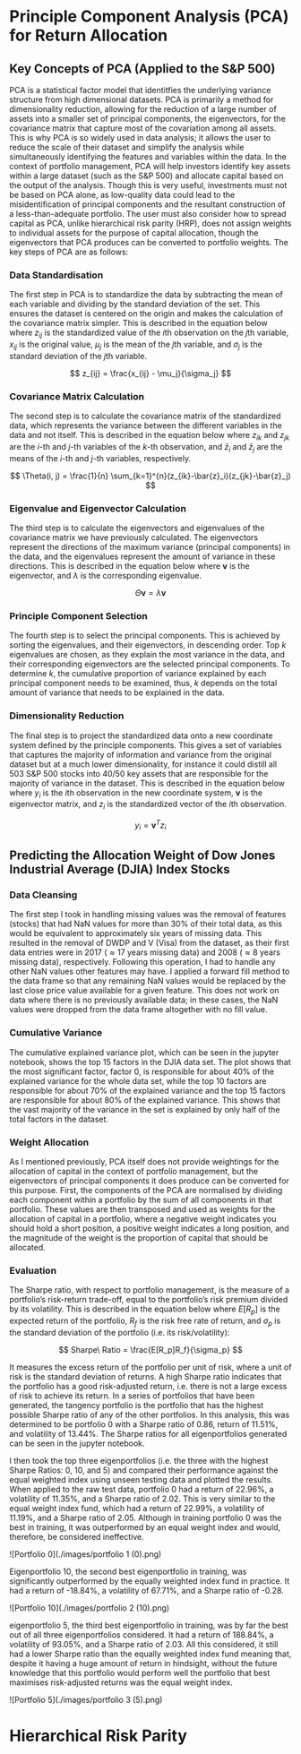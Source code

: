 # Principle Component Analysis (PCA) for Return Allocation
## Key Concepts of PCA (Applied to the S&P 500)
PCA is a statistical factor model that identitfies the underlying variance structure from high dimensional datasets. PCA is primarily a method for dimensionality reduction,
allowing for the reduction of a large number of assets into a smaller set of principal components, the eigenvectors, for the covariance matrix that capture most of the covariation
among all assets. This is why PCA is so widely used in data analysis; it allows the user to reduce the scale of their dataset and simplify the analysis while simultaneously identifying
the features and variables within the data. In the context of portfolio management, PCA will help investors identify key assets within a large dataset (such as the S&P 500) and
allocate capital based on the output of the analysis. Though this is very useful, investments must not be based on PCA alone, as low-quality data could lead to the misidentification
of principal components and the resultant construction of a less-than-adequate portfolio. The user must also consider how to spread capital as PCA, unlike hierarchical risk parity (HRP),
does not assign weights to individual assets for the purpose of capital allocation, though the eigenvectors that PCA produces can be converted to portfolio weights. The key steps of PCA
are as follows:

### Data Standardisation
The first step in PCA is to standardize the data by subtracting the mean of each variable and dividing by the standard deviation of the set. This ensures the dataset is centered on the
origin and makes the calculation of the covariance matrix simpler. This is described in the equation below where $z_{ij}$ is the standardized value of the $i$th observation on the $j$th variable,
$x_{ij}$ is the original value, $\mu_j$ is the mean of the $j$th variable, and $\sigma_j$ is the standard deviation of the $j$th variable.

$$
z_{ij} = \frac{x_{ij} - \mu_j}{\sigma_j}
$$

### Covariance Matrix Calculation
The second step is to calculate the covariance matrix of the standardized data, which represents the variance between the different variables in the data and not itself. This is described
in the equation below where $z_{ik}$ and $z_{jk}$ are the $i$-th and $j$-th variables of the $k$-th observation, and $\bar{z}_i$ and $\bar{z}_j$ are the means of the $i$-th and $j$-th
variables, respectively.

$$
\Theta(i, j) = \frac{1}{n} \sum_{k=1}^{n}(z_{ik}-\bar{z}_i)(z_{jk}-\bar{z}_j)
$$

### Eigenvalue and Eigenvector Calculation
The third step is to calculate the eigenvectors and eigenvalues of the covariance matrix we have previously calculated. The eigenvectors represent the directions of the maximum variance
(principal components) in the data, and the eigenvalues represent the amount of variance in these directions. This is described in the equation below where $\mathbf{v}$ is the eigenvector,
and $\lambda$ is the corresponding eigenvalue.

$$
\Theta\mathbf{v} = \lambda\mathbf{v}
$$

### Principle Component Selection
The fourth step is to select the principal components. This is achieved by sorting the eigenvalues, and their eigenvectors, in descending order. Top $k$ eigenvalues are chosen, as they
explain the most variance in the data, and their corresponding eigenvectors are the selected principal components. To determine $k$, the cumulative proportion of variance explained by
each principal component needs to be examined, thus, $k$ depends on the total amount of variance that needs to be explained in the data.

### Dimensionality Reduction
The final step is to project the standardized data onto a new coordinate system defined by the principle components. This gives a set of variables that captures the majority of
information and variance from the original dataset but at a much lower dimensionality, for instance it could distill all 503 S&P 500 stocks into 40/50 key assets that are responsible for
the majority of variance in the dataset. This is described in the equation below where $y_i$ is the $i$th observation in the new coordinate system, $\mathbf{v}$ is the eigenvector matrix,
and $z_i$ is the standardized vector of the $i$th observation.

$$
y_i = \mathbf{v}^Tz_i
$$


## Predicting the Allocation Weight of Dow Jones Industrial Average (DJIA) Index Stocks
### Data Cleansing
The first step I took in handling missing values was the removal of features (stocks) that had NaN values for more than 30\% of their total data, as this would be equivalent to approximately
six years of missing data. This resulted in the removal of DWDP and V (Visa) from the dataset, as their first data entries were in 2017 ($\approx17$ years missing data) and 2008 ($\approx8$
years missing data), respectively. Following this operation, I had to handle any other NaN values other features may have. I applied a forward fill method to the data frame so that any
remaining NaN values would be replaced by the last close price value available for a given feature. This does not work on data where there is no previously available data; in these cases,
the NaN values were dropped from the data frame altogether with no fill value.

### Cumulative Variance
The cumulative explained variance plot, which can be seen in the jupyter notebook, shows the top 15 factors in the DJIA data set. The plot shows that the most significant factor, factor 0,
is responsible for about 40\% of the explained variance for the whole data set, while the top 10 factors are responsible for about 70\% of the explained variance and the top 15 factors are
responsible for about 80\% of the explained variance. This shows that the vast majority of the variance in the set is explained by only half of the total factors in the dataset.

### Weight Allocation
As I mentioned previously, PCA itself does not provide weightings for the allocation of capital in the context of portfolio management, but the eigenvectors of principal components it
does produce can be converted for this purpose. First, the components of the PCA are normalised by dividing each component within a portfolio by the sum of all components in that portfolio.
These values are then transposed and used as weights for the allocation of capital in a portfolio, where a negative weight indicates you should hold a short position, a positive weight
indicates a long position, and the magnitude of the weight is the proportion of capital that should be allocated.

### Evaluation
The Sharpe ratio, with respect to portfolio management, is the measure of a portfolio’s risk-return trade-off, equal to the portfolio’s risk premium divided by its volatility. This is
described in the equation below where $E[R_p]$ is the expected return of the portfolio, $R_f$ is the risk free rate of return, and $\sigma_p$ is the standard deviation of the portfolio
(i.e. its risk/volatility):

$$
Sharpe\ Ratio = \frac{E[R_p]R_f}{\sigma_p}
$$

It measures the excess return of the portfolio per unit of risk, where a unit of risk is the standard deviation of returns. A high Sharpe ratio indicates that the portfolio has a good
risk-adjusted return, i.e. there is not a large excess of risk to achieve its return. In a series of portfolios that have been generated, the tangency portfolio is the portfolio that
has the highest possible Sharpe ratio of any of the other portfolios. In this analysis, this was determined to be portfolio 0 with a Sharpe ratio of 0.86, return of 11.51\%, and
volatility of 13.44\%. The Sharpe ratios for all eigenportfolios generated can be seen in the jupyter notebook.

I then took the top three eigenportfolios (i.e. the three with the highest Sharpe Ratios: 0, 10, and 5) and compared their performance against the equal weighted index using unseen
testing data and plotted the results. When applied to the raw test data, portfolio 0 had a return of 22.96\%, a volatility of 11.35\%, and a Sharpe ratio of 2.02. This is very similar
to the equal weight index fund, which had a return of 22.99\%, a volatility of 11.19\%, and a Sharpe ratio of 2.05. Although in training portfolio 0 was the best in training, it was
outperformed by an equal weight index and would, therefore, be considered ineffective.

![Portfolio 0](./images/portfolio 1 (0).png)

Eigenportfolio 10, the second best eigenportfolio in training, was significantly outperformed by the equally weighted index fund in practice. It had a return of -18.84\%, a volatility
of 67.71\%, and a Sharpe ratio of -0.28.

![Portfolio 10](./images/portfolio 2 (10).png)

eigenportfolio 5, the third best eigenportfolio in training, was by far the best out of all three eigenportfolios considered. It had a return of 188.84\%, a volatility of 93.05\%, and
a Sharpe ratio of 2.03. All this considered, it still had a lower Sharpe ratio than the equally weighted index fund meaning that, despite it having a huge amount of return in hindsight,
without the future knowledge that this portfolio would perform well the portfolio that best maximises risk-adjusted returns was the equal weight index.

![Portfolio 5](./images/portfolio 3 (5).png)

# Hierarchical Risk Parity

